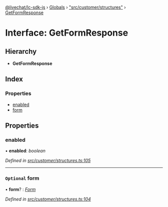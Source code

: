 [@livechat/lc-sdk-js](../README.md) › [Globals](../globals.md) › ["src/customer/structures"](../modules/_src_customer_structures_.md) › [GetFormResponse](_src_customer_structures_.getformresponse.md)

# Interface: GetFormResponse

## Hierarchy

* **GetFormResponse**

## Index

### Properties

* [enabled](_src_customer_structures_.getformresponse.md#enabled)
* [form](_src_customer_structures_.getformresponse.md#optional-form)

## Properties

###  enabled

• **enabled**: *boolean*

*Defined in [src/customer/structures.ts:105](https://github.com/livechat/lc-sdk-js/blob/3cb601c/src/customer/structures.ts#L105)*

___

### `Optional` form

• **form**? : *[Form](_src_customer_structures_.form.md)*

*Defined in [src/customer/structures.ts:104](https://github.com/livechat/lc-sdk-js/blob/3cb601c/src/customer/structures.ts#L104)*
